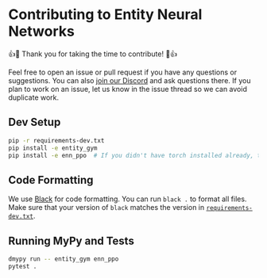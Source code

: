 # Contributing to Entity Neural Networks

👍🎉 Thank you for taking the time to contribute! 🎉👍

Feel free to open an issue or pull request if you have any questions or suggestions.
You can also [join our Discord](https://discord.gg/rrwSkmCp) and ask questions there.
If you plan to work on an issue, let us know in the issue thread so we can avoid duplicate work.

## Dev Setup

```bash
pip -r requirements-dev.txt
pip install -e entity_gym
pip install -e enn_ppo  # If you didn't have torch installed already, the torch-scatter install will fail. Just run the install command again.
```

## Code Formatting

We use [Black](https://black.readthedocs.io/en/stable/) for code formatting.
You can run `black .` to format all files.
Make sure that your version of `black` matches the version in [`requirements-dev.txt`]().

## Running MyPy and Tests

```bash
dmypy run -- entity_gym enn_ppo
pytest .
```

